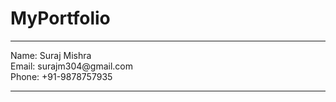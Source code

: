 # MyPortfolio
<hr />
Name: Suraj Mishra<br/>
Email: surajm304@gmail.com<br/>
Phone: +91-9878757935<br/>
<hr/>
